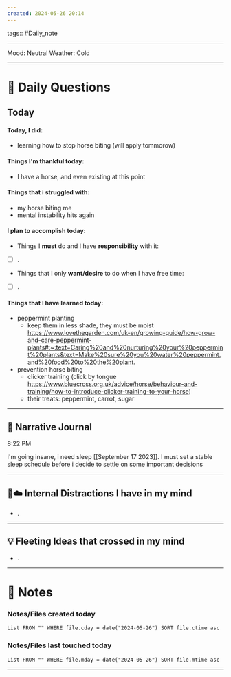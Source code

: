 ```yaml
---
created: 2024-05-26 20:14
---
```

tags:: #Daily_note

---

Mood: Neutral
Weather: Cold

---
# 📝 Daily Questions

## Today
#### Today, I did:
- learning how to stop horse biting (will apply tommorow)
#### Things I'm thankful today:
- I have a horse, and even existing at this point
#### Things that i struggled with:
- my horse biting me
- mental instability hits again
#### I plan to accomplish today:
- Things I **must** do and I have **responsibility** with it:
- [ ] .
- Things that I only **want/desire** to do when I have free time:
- [ ] .

#### Things that I have learned today:
- peppermint planting 
	- keep them in less shade, they must be moist
	https://www.lovethegarden.com/uk-en/growing-guide/how-grow-and-care-peppermint-plants#:~:text=Caring%20and%20nurturing%20your%20peppermint%20plants&text=Make%20sure%20you%20water%20peppermint,and%20food%20to%20the%20plant.
- prevention horse biting 
	- clicker training (click by tongue https://www.bluecross.org.uk/advice/horse/behaviour-and-training/how-to-introduce-clicker-training-to-your-horse)
	- their treats: peppermint, carrot, sugar


---

##  📝 Narrative Journal

8:22 PM

I'm going insane, i need sleep [[September 17 2023]]. I must set a stable sleep schedule before i decide to settle on some important decisions


---

## 🧠☁️ Internal Distractions I have in my mind
- . 

---

## 💡 Fleeting Ideas that crossed in my mind
- . 

---
# 📝 Notes

### Notes/Files created today
```dataview
List FROM "" WHERE file.cday = date("2024-05-26") SORT file.ctime asc
```

### Notes/Files last touched today
```dataview
List FROM "" WHERE file.mday = date("2024-05-26") SORT file.mtime asc
```

---